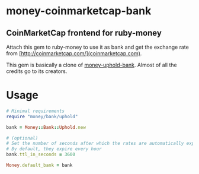 # money-coinmarketcap-bank
## CoinMarketCap frontend for ruby-money

Attach this gem to ruby-money to use it as bank and get the exchange rate from [http://coinmarketcap.com/](coinmarketcap.com).

This gem is basically a clone of [money-uphold-bank](https://github.com/subvisual/money-uphold-bank).
Almost of all the credits go to its creators.

# Usage

```rb
# Minimal requirements
require "money/bank/uphold"

bank = Money::Bank::Uphold.new

# (optional)
# Set the number of seconds after which the rates are automatically expired.
# By default, they expire every hour
bank.ttl_in_seconds = 3600

Money.default_bank = bank
```
